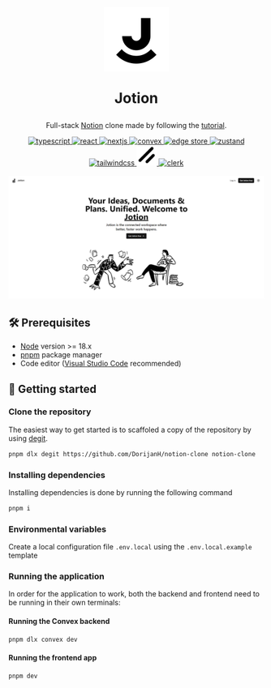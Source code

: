 <h1 align="center">
  <picture>
    <source media="(prefers-color-scheme: dark)" srcset="public/icons/logo-dark.svg">
    <img width="128" height="128" alt="logo" src="public/icons/logo.svg">
  </picture>

  <p>Jotion</h1>
</h1>

<div align="center">
  <p>Full-stack <a href="https://www.notion.so/" target="_blank">Notion</a> clone made by following the <a href="https://github.com/AntonioErdeljac/notion-clone-tutorial" target="_blank">tutorial</a>.</p>

  <div>
    <a href="https://www.typescriptlang.org/" target="_blank">
      <img src="https://cdn.jsdelivr.net/gh/devicons/devicon/icons/typescript/typescript-original.svg" alt="typescript" width="40" />
    </a>
    <a href="https://react.dev/" target="_blank">
      <img src="https://cdn.jsdelivr.net/gh/devicons/devicon/icons/react/react-original-wordmark.svg" alt="react" width="40" />
    </a>
    <a href="https://nextjs.org/" target="_blank">
      <img src="https://user-images.githubusercontent.com/643171/203530354-f898ddfc-864f-460e-9780-4f3717256130.png" alt="nextjs" width="40" />
    </a>
    <a href="https://www.convex.dev/" target="_blank">
      <img src="https://dashboard.convex.dev/convex-logo-only.svg" alt="convex" width="40" />
    </a>
    <a href="https://edgestore.dev/" target="_blank">
      <img src="https://avatars.githubusercontent.com/u/121528638" alt="edge store" width="40" />
    </a>
    <a href="https://zustand-demo.pmnd.rs/" target="_blank">
      <img src="https://raw.githubusercontent.com/pmndrs/zustand/main/examples/demo/public/favicon.ico" alt="zustand" width="40" />
    </a>
    <a href="https://tailwindcss.com/" target="_blank">
      <img src="https://cdn.jsdelivr.net/gh/devicons/devicon/icons/tailwindcss/tailwindcss-plain.svg" alt="tailwindcss" width="40" />
    </a>
    <a href="https://ui.shadcn.com/" target="_blank">
      <img src="https://raw.githubusercontent.com/shadcn-ui/ui/main/apps/www/public/favicon.ico" alt="shadcn-ui" width="40" />
    </a>
    <a href="https://clerk.com/" target="_blank">
      <img src="https://raw.githubusercontent.com/clerkinc/clerk-docs/main/public/favicon.ico" alt="clerk" width="40" />
    </a>
  </div>
</div>

<br />

<div>
  <picture>
    <source media="(prefers-color-scheme: dark)" srcset="docs/home-page-dark.png">
    <img alt="logo" src="docs/home-page-light.png">
  <picture>
</div>
  
## 🛠 Prerequisites
+ [Node](https://nodejs.org/en) version >= 18.x
+ [pnpm](https://pnpm.io/) package manager
+ Code editor ([Visual Studio Code](https://code.visualstudio.com/) recommended)

## 🔰 Getting started

### Clone the repository
The easiest way to get started is to scaffoled a copy of the repository by using [degit](https://github.com/Rich-Harris/degit).

```bash
pnpm dlx degit https://github.com/DorijanH/notion-clone notion-clone
```

### Installing dependencies
Installing dependencies is done by running the following command

```bash
pnpm i
```

### Environmental variables
Create a local configuration file `.env.local` using the `.env.local.example` template

### Running the application
In order for the application to work, both the backend and frontend need to be running in their own terminals:

#### Running the Convex backend
```bash
pnpm dlx convex dev
```

#### Running the frontend app
```bash
pnpm dev
```
